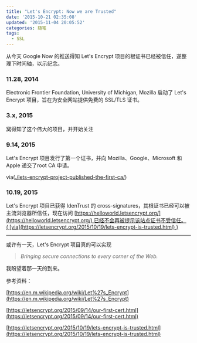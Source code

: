 ```yaml
---
title: "Let's Encrypt: Now we are Trusted"
date: '2015-10-21 02:35:08'
updated: '2015-11-04 20:05:52'
categories: 随笔
tags:
  - SSL
---
```


从今天 Google Now 的推送得知 Let's Encrypt 项目的根证书已经被信任，遂整理下时间轴，以示纪念。

### 11.28, 2014

Electronic Frontier Foundation, University of Michigan, Mozilla 启动了 Let's Encrypt 项目，旨在为安全网站提供免费的 SSL/TLS 证书。

### 3.x, 2015

窝得知了这个伟大的项目，并开始关注

### 9.14, 2015

Let's Encrypt 项目发行了第一个证书，并向 Mozilla、Google、Microsoft 和Apple 递交了root CA 申请。

via([./lets-encrypt-project-published-the-first-ca/](https://prinzeugen.net/lets-encrypt-project-published-the-first-ca/))

### 10.19, 2015

Let's Encrypt 项目已获得 IdenTrust 的 cross-signatures，其根证书已经可以被主流浏览器所信任，现在访问 [https://helloworld.letsencrypt.org/](https://helloworld.letsencrypt.org/) 已经不会再被提示该站点证书不受信任。( [via](https://letsencrypt.org/2015/10/19/lets-encrypt-is-trusted.html) )

- - - - - -

或许有一天，Let's Encrypt 项目真的可以实现

> *Bringing secure connections to every corner of the Web.*

我盼望着那一天的到来。

参考资料：

[https://en.m.wikipedia.org/wiki/Let%27s_Encrypt](https://en.m.wikipedia.org/wiki/Let%27s_Encrypt)

[https://letsencrypt.org/2015/09/14/our-first-cert.html](https://letsencrypt.org/2015/09/14/our-first-cert.html)

[https://letsencrypt.org/2015/10/19/lets-encrypt-is-trusted.html](https://letsencrypt.org/2015/10/19/lets-encrypt-is-trusted.html)



